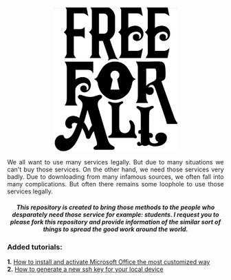 <p align="center">
<img src="MSOffice/src/logo.png" style="width: 288px">
</p>

<p align="justify">We all want to use many services legally. But due to many situations we can't buy those services. On the other hand, we need those services very badly. Due to downloading from many infamous sources, we often fall into many complications. But often there remains some loophole to use those services legally.</p>

##### **<p align="center">This repository is created to bring those methods to the people who desparately need those service for example: students. I request you to please fork this repository and provide information of the similar sort of things to spread the good work around the world.</p>**

### Added tutorials:

**1.** [How to install and activate Microsoft Office the most customized way](MSOffice/MSOffice.md)<br>
**2.** [How to generate a new ssh key for your local device](SSH-key-gen/ssh-key-gen-seq.md)<br>

